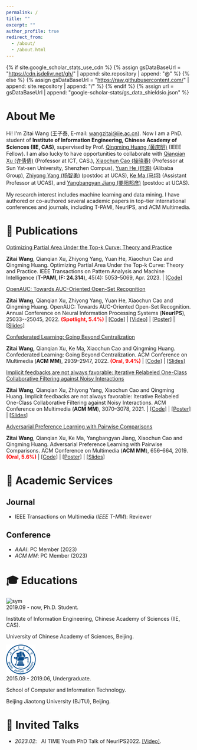 ```yaml
---
permalink: /
title: ""
excerpt: ""
author_profile: true
redirect_from: 
  - /about/
  - /about.html
---
```


{% if site.google_scholar_stats_use_cdn %}
{% assign gsDataBaseUrl = "https://cdn.jsdelivr.net/gh/" | append: site.repository | append: "@" %}
{% else %}
{% assign gsDataBaseUrl = "https://raw.githubusercontent.com/" | append: site.repository | append: "/" %}
{% endif %}
{% assign url = gsDataBaseUrl | append: "google-scholar-stats/gs_data_shieldsio.json" %}

# About Me

<span class='anchor' id='about-me'></span>

Hi! I'm Zitai Wang (王子泰, E-mail: wangzitai@iie.ac.cn). Now I am a PhD. student of **Institute of Information Engineering, Chinese Academy of Sciences (IIE, CAS)**, supervised by Prof. [Qingming Huang (黄庆明)](https://qmhuang-ucas.github.io/) (IEEE Fellow). I am also lucky to have opportunities to collaborate with [Qianqian Xu (许倩倩)](https://qianqianxu010.github.io/) (Professor at ICT, CAS.), [Xiaochun Cao (操晓春)](http://people.ucas.ac.cn/~xiaochun) (Professor at Sun Yat-sen University, Shenzhen Compus), [Yuan He (何源)](https://scholar.google.com/citations?user=cWbXLzgAAAAJ&hl=zh-CN) (Alibaba Group), [Zhiyong Yang (杨智勇)](https://joshuaas.github.io/) (postdoc at UCAS), [Ke Ma (马坷)](https://www.researchgate.net/profile/Ke_Ma10) (Assistant Professor at UCAS), and [Yangbangyan Jiang (姜阳邦彦)](https://jiangyangby.github.io/) (postdoc at UCAS).

My research interest includes machine learning and data mining. I have authored or co-authored several academic papers in top-tier international conferences and journals, including T-PAMI, NeurIPS, and ACM Multimedia.


<!-- # 🔥 News
- *2022.11*: &nbsp;🎉🎉 I have obtained the National Scholarship (国家奖学金) from the Ministry of Education of the People’s Republic of China.
- *2022.09*: &nbsp;🎉🎉 Two of our papers have been accepted by NeurIPS 2022 (One paper has been selected as an oral presentation and one is a poster). 
- *2022.06*: &nbsp;🎉🎉 Our XCurve-v1.0.0 library has been released! Please Try now and give us feedback! -->

# 📝 Publications 

[Optimizing Partial Area Under the Top-k Curve: Theory and Practice](https://arxiv.org/pdf/2209.01398)

**Zitai Wang**, Qianqian Xu, Zhiyong Yang, Yuan He, Xiaochun Cao and Qingming Huang. Optimizing Partial Area Under the Top-k Curve: Theory and Practice. IEEE Transactions on Pattern Analysis and Machine Intelligence (**T-PAMI, IF: 24.314**), 45(4): 5053–5069, Apr. 2023. \| [\[Code\]](https://github.com/wang22ti/AUTKC-optimization)

<!-- <div class='paper-box'><div class='paper-box-image'><div><div class="badge">NeurIPS 2022 (Spotlight)</div><img src='images/dpcml_nips22.png' alt="sym" width="100%"></div></div>
<div class='paper-box-text' markdown="1"> -->

[OpenAUC: Towards AUC-Oriented Open-Set Recognition](https://arxiv.org/pdf/2210.13458)

**Zitai Wang**, Qianqian Xu, Zhiyong Yang, Yuan He, Xiaochun Cao and Qingming Huang. OpenAUC: Towards AUC-Oriented Open-Set Recognition. Annual Conference on Neural Information Processing Systems (**NeurIPS**), 25033--25045, 2022. **<font color='red'> (Spotlight, 5.4%) </font>** \| [\[Code\]](https://github.com/wang22ti/OpenAUC) \| [\[Video\]](https://nips.cc/virtual/2022/poster/55414) \| [\[Poster\]](https://nips.cc/media/PosterPDFs/NeurIPS%202022/55414.png?t=1669819483.1968117) \| [\[Slides\]](https://nips.cc/media/neurips-2022/Slides/55414.pdf)
<!-- </div>
</div> -->

[Confederated Learning: Going Beyond Centralization](https://github.com/wang22ti/Confederated-Learning/blob/main/mmfp1684-wang.pdf)

**Zitai Wang,** Qianqian Xu, Ke Ma, Xiaochun Cao and Qingming Huang. Confederated Learning: Going Beyond Centralization. ACM Conference on Multimedia (**ACM MM**), 2939–2947, 2022. **<font color='red'> (Oral, 9.4%) </font>** \| [\[Code\]](https://github.com/wang22ti/Confederated-Learning) \| [\[Slides\]](https://github.com/wang22ti/Confederated-Learning/blob/main/MM2022_slides.pdf)

[Implicit feedbacks are not always favorable: Iterative Relabeled One-Class Collaborative Filtering against Noisy Interactions](https://github.com/wang22ti/Iterative-Relabeled-One-Class-Collaborative-Filtering-against-Noisy-Interactions/blob/main/mfp1549-wangA.pdf)

**Zitai Wang**, Qianqian Xu, Zhiyong Yang, Xiaochun Cao and Qingming Huang. Implicit feedbacks are not always favorable: Iterative Relabeled One-Class Collaborative Filtering against Noisy Interactions. ACM Conference on Multimedia (**ACM MM**), 3070–3078, 2021. \| [\[Code\]](https://github.com/wang22ti/Iterative-Relabeled-One-Class-Collaborative-Filtering-against-Noisy-Interactions) \| [\[Poster\]](https://github.com/wang22ti/Iterative-Relabeled-One-Class-Collaborative-Filtering-against-Noisy-Interactions/blob/main/Poster-MM21-zitai.pdf) \| [\[Slides\]](https://github.com/wang22ti/Iterative-Relabeled-One-Class-Collaborative-Filtering-against-Noisy-Interactions/blob/main/MM2021_slides.pdf)

[Adversarial Preference Learning with Pairwise Comparisons](https://github.com/wang22ti/Adversarial-Preference-Learning-with-Pairwise-Comparisons/blob/master/MM2019-fp337.pdf)

**Zitai Wang**, Qianqian Xu, Ke Ma, Yangbangyan Jiang, Xiaochun Cao and Qingming Huang. Adversarial Preference Learning with Pairwise Comparisons. ACM Conference on Multimedia (**ACM MM**), 656–664, 2019. **<font color='red'> (Oral, 5.6%) </font>** \| [\[Code\]](https://github.com/wang22ti/Adversarial-Preference-Learning-with-Pairwise-Comparisons) \| [\[Poster\]](https://github.com/wang22ti/Adversarial-Preference-Learning-with-Pairwise-Comparisons/blob/master/Poster-MM19-Adversarial%20Preference%20Learning%20with%20Pairwise%20Comparisons.pdf) \| [\[Slides\]](https://github.com/wang22ti/Adversarial-Preference-Learning-with-Pairwise-Comparisons/blob/master/Slide_MM2019_Adversarial%20Preference%20Learning%20with%20Pairwise%20Comparisons.pdf)

# 📖 Academic Services
## Journal
 - IEEE Transactions on Multimedia (*IEEE T-MM*): Reviewer

## Conference
 - *AAAI*: PC Member (2023)
 - *ACM MM*: PC Member (2023)
 
<!-- # 🎖 Honors and Awards
- *2022* National Scholarship, Ministry of Education of the People’s Republic of China. (国家奖学金)
- *2021* Director Special Scholarship Award, IIE, CAS. (中科院信息工程研究所所长特别奖) -->

# 🎓 Educations

<div class='school-box'>
<div><img src='images/ucas.jpg' alt="sym" width="80"></div>
<div class='school-box-text' markdown="1">
2019.09 - now, Ph.D. Student.

Institute of Information Engineering, Chinese Academy of Sciences (IIE, CAS).

University of Chinese Academy of Sciences, Beijing.
</div>
</div>

<div class='school-box'>
<div><img src='images/BJTU.png' alt="sym" width="80"></div>
<div class='school-box-text' markdown="1">
2015.09 - 2019.06, Undergraduate.

School of Computer and Information Technology.

Beijing Jiaotong University (BJTU), Beijing.
</div>
</div>

# 💬 Invited Talks
- *2023.02*: &nbsp; AI TIME Youth PhD Talk of NeurIPS2022. [\[Video\]](https://www.bilibili.com/video/BV1624y1G7un/?spm_id_from=333.999.0.0&vd_source=356f7336a633368638ff41a90a11197b).

<!-- # 💻 Project

<div class='paper-box'><div class='paper-box-image'><div><div class="badge">XCurve</div><img src='images/Xcurve.png' alt="sym" width="120%"></div></div>
<div class='paper-box-text' markdown="1">

*2020.02 - now*: &nbsp; **<font color='red'> As a core member, </font>** I participated in the development of [XCurve: Machine Learning with X-Curve Metrics](https://github.com/statusrank/XCurve). 

- XCurve focuses on **the design criteria of the objective function for ML tasks**, which can be formulated as a series of X-metric (say AUROC, AUPRC, AUTKC) optimization problems considering the **average performance of all decision thresholds** during the training phase. Welcome to try now and give us feedback!
</div>
</div> -->
